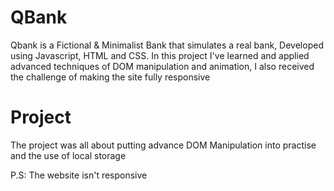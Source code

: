 # QBank
Qbank is a Fictional &amp; Minimalist Bank that simulates a real bank, Developed using Javascript, HTML and CSS. In this project I've learned and applied advanced techniques of DOM manipulation and animation, I also received the challenge of making the site fully responsive

# Project
The project was all about putting advance DOM Manipulation into practise and the use of local storage

P.S: The website isn't responsive
